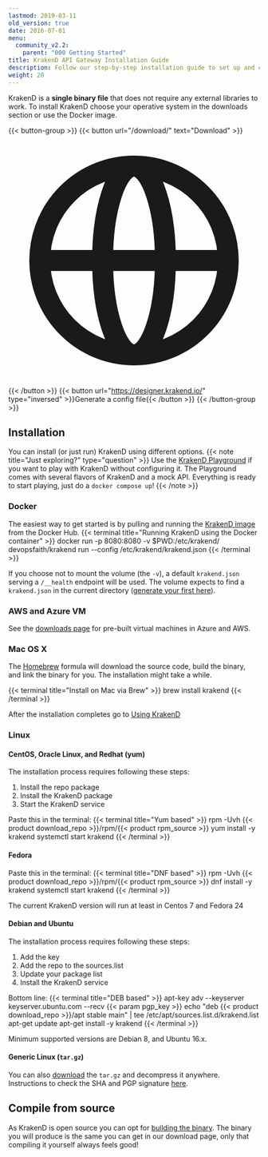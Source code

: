 ```yaml
---
lastmod: 2019-03-11
old_version: true
date: 2016-07-01
menu:
  community_v2.2:
    parent: "000 Getting Started"
title: KrakenD API Gateway Installation Guide
description: Follow our step-by-step installation guide to set up and configure KrakenD API Gateway, enabling efficient and scalable API management.
weight: 20
---
```

KrakenD is a **single binary file** that does not require any external libraries to work. To install KrakenD choose your operative system in the downloads section or use the Docker image.


{{< button-group >}}
{{< button url="/download/" text="Download" >}}<svg xmlns="http://www.w3.org/2000/svg" class="h-5 w-5" fill="none" viewBox="0 0 24 24" stroke="currentColor">
<path stroke-linecap="round" stroke-linejoin="round" stroke-width="2" d="M21 12a9 9 0 01-9 9m9-9a9 9 0 00-9-9m9 9H3m9 9a9 9 0 01-9-9m9 9c1.657 0 3-4.03 3-9s-1.343-9-3-9m0 18c-1.657 0-3-4.03-3-9s1.343-9 3-9m-9 9a9 9 0 019-9" />
</svg>{{< /button >}}
{{< button url="https://designer.krakend.io/" type="inversed" >}}Generate a config file{{< /button >}}
{{< /button-group >}}

## Installation
You can install (or just run) KrakenD using different options.
{{< note title="Just exploring?" type="question" >}}
Use the [KrakenD Playground](https://github.com/krakend/playground-community) if you want to play with KrakenD without configuring it. The Playground comes with several flavors of KrakenD and a mock API. Everything is ready to start playing, just do a `docker compose up`!
{{< /note >}}

### Docker
The easiest way to get started is by pulling and running the [KrakenD image](https://hub.docker.com/r/devopsfaith/krakend/) from the Docker Hub.
{{< terminal title="Running KrakenD using the Docker container" >}}
docker run -p 8080:8080 -v $PWD:/etc/krakend/ devopsfaith/krakend run --config /etc/krakend/krakend.json
{{< /terminal >}}

If you choose not to mount the volume (the `-v`), a default `krakend.json` serving a `/__health` endpoint will be used. The volume expects to find a `krakend.json` in the current directory ([generate your first here](https://designer.krakend.io/)).

### AWS and Azure VM
See the [downloads page](/download/) for pre-built virtual machines in Azure and AWS.

### Mac OS X
The [Homebrew](https://brew.sh/) formula will download the source code, build the binary, and link the binary for you. The installation might take a while.

{{< terminal title="Install on Mac via Brew" >}}
brew install krakend
{{< /terminal >}}

After the installation completes go to [Using KrakenD](/docs/v2.2/overview/run/)

### Linux

#### CentOS, Oracle Linux, and Redhat (yum)
The installation process requires following these steps:

1. Install the repo package
2. Install the KrakenD package
3. Start the KrakenD service

Paste this in the terminal:
{{< terminal title="Yum based" >}}
rpm -Uvh {{< product download_repo >}}/rpm/{{< product rpm_source >}}
yum install -y krakend
systemctl start krakend
{{< /terminal >}}

#### Fedora
Paste this in the terminal:
{{< terminal title="DNF based" >}}
rpm -Uvh {{< product download_repo >}}/rpm/{{< product rpm_source >}}
dnf install -y krakend
systemctl start krakend
{{< /terminal >}}

The current KrakenD version will run at least in Centos 7 and Fedora 24

#### Debian and Ubuntu

The installation process requires following these steps:

1. Add the key
2. Add the repo to the sources.list
3. Update your package list
4. Install the KrakenD service

Bottom line:
{{< terminal title="DEB based" >}}
apt-key adv --keyserver keyserver.ubuntu.com --recv {{< param pgp_key >}}
echo "deb {{< product download_repo >}}/apt stable main" | tee /etc/apt/sources.list.d/krakend.list
apt-get update
apt-get install -y krakend
{{< /terminal >}}

Minimum supported versions are Debian 8, and Ubuntu 16.x.

#### Generic Linux (`tar.gz`)
You can also [download](/download/) the `tar.gz` and decompress it anywhere. Instructions to check the SHA and PGP signature [here](/docs/v2.2/overview/verifying-packages/).


## Compile from source
As KrakenD is open source you can opt for [building the binary](https://github.com/krakend/krakend-ce). The binary you will produce is the same you can get in our download page, only that compiling it yourself always feels good!
